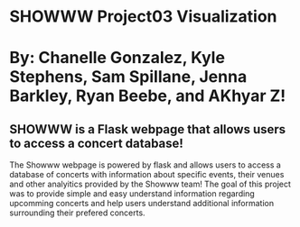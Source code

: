 # SHOWWW  Project03 Visualization
# By: Chanelle Gonzalez, Kyle Stephens, Sam Spillane, Jenna Barkley, Ryan Beebe, and AKhyar Z!

## SHOWWW is a Flask webpage that allows users to access a concert database!
  The Showww webpage is powered by flask and allows users to access a database of concerts with information about specific events, their venues and other analyitics provided by the Showww team! The goal of this project was to provide simple and easy understand information regarding upcomming concerts and help users understand additional information surrounding their prefered concerts.


